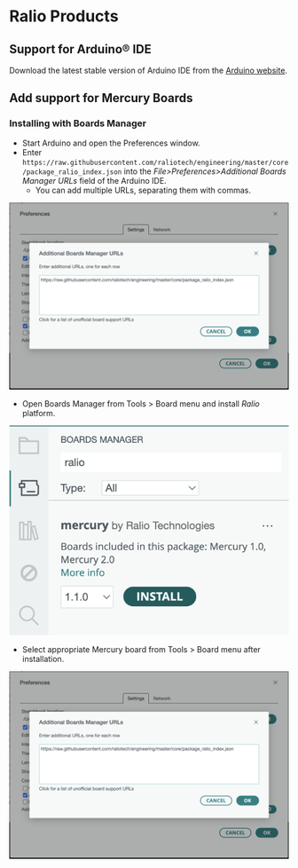 Ralio Products
===========================================

## Support for Arduino® IDE
Download the latest stable version of Arduino IDE from the [Arduino website](https://www.arduino.cc/en/software).

## Add support for Mercury Boards

### Installing with Boards Manager

- Start Arduino and open the Preferences window.
- Enter ```https://raw.githubusercontent.com/raliotech/engineering/master/core/package_ralio_index.json``` into the *File>Preferences>Additional Boards Manager URLs* field of the Arduino IDE.
  - You can add multiple URLs, separating them with commas.

![abm](img/additionalBoardManager.png)

- Open Boards Manager from Tools > Board menu and install *Ralio* platform.

![abm](img/BoardManager.png)

- Select appropriate Mercury board from Tools > Board menu after installation.

![abm](img/additionalBoardManager.png)

